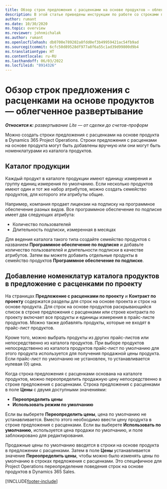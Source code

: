 ```yaml
---
title: Обзор строк предложения с расценками на основе продуктов — облегченное развертывание
description: В этой статье приведены инструкции по работе со строками предложения с расценками на основе продуктов.
author: rumant
ms.date: 10/30/2020
ms.topic: overview
ms.reviewer: johnmichalak
ms.author: rumant
ms.openlocfilehash: db0700e789202a8fdd0ef3b49959421ac54fb9ad
ms.sourcegitcommit: 6cfc50d89528df977a8f6a55c1ad39d99800d9b4
ms.translationtype: HT
ms.contentlocale: ru-RU
ms.lasthandoff: 06/03/2022
ms.locfileid: "8914326"
---
```

# <a name="product-based-quote-lines-overview---lite"></a>Обзор строк предложения с расценками на основе продуктов — облегченное развертывание

_**Относится к:** развертывание Lite — от сделки до счетов-проформ_

Можно создать строки предложения с расценками на основе продукта в Dynamics 365 Project Operations. Строки предложения с расценками на основе продукта могут быть добавлены вручную или они могут быть номенклатурами из каталога продуктов.

## <a name="product-catalog"></a>Каталог продукции

Каждый продукт в каталоге продукции имеют единицу измерения и группу единиц измерения по умолчанию. Если несколько продуктов имеют один и тот же набор атрибутов, можно создать семейство продуктов, для которого эти атрибуты общие. 

Например, компания продает лицензии на подписку на программное обеспечение разных видов. Все программное обеспечение по подписке имеет два следующих атрибута:

- Количество пользователей
- Длительность подписки, измеренная в месяцах

Для ведения каталога такого типа создайте семейство продуктов с названием **Программное обеспечение по подписке** и добавьте количество пользователей и длительности подписки в качестве атрибутов. Затем вы можете добавить отдельные продукты в семейство продуктов **Программное обеспечение по подписке**.

## <a name="add-product-catalog-items-to-a-project-quote"></a>Добавление номенклатур каталога продуктов в предложение с расценками по проекту

На страницах **Предложение с расценками по проекту** и **Контракт по проекту** содержатся разделы для строк на основе проекта и строк на основе продукта. Для строк на основе продуктов раскрывающийся список в строке предложения с расценками или строке контракта по проекту включает все продукты и единицы измерения в прайс-листе продуктов. Можно также добавлять продукты, которые не входят в прайс-лист продуктов.

Кроме того, можно выбрать продукты из других прайс-листов или непосредственно из каталога продуктов. При выборе продуктов непосредственно из каталога продуктов прайс-лист по умолчанию для этого продукта используется для получения продажной цены продукта. Если прайс-лист по умолчанию не установлен, то устанавливается нулевая (0) цена.

Когда строка предложения с расценками основана на каталоге продуктов, можно переопределить продажную цену непосредственно в строке предложения с расценками. Строка предложения с расценками в поле **Цены** с двумя доступными значениями:

- **Переопределить цены**
- **Использовать режим по умолчанию**

Если вы выберете **Переопределить цены**, цена по умолчанию не устанавливается. Вместо этого необходимо ввести цену продукта в строке предложения с расценками. Если вы выберете **Использовать по умолчанию**, используется цена продажи по умолчанию, и поле заблокировано для редактирования.

Продажные цены по умолчанию вводятся в строки на основе продукта в предложении с расценками. Затем в поле **Цены** устанавливается значение **Переопределить цены**, чтобы можно было изменять цены по умолчанию в строках предложения с расценками. Это специфичное для Project Operations переопределение поведения строк на основе продуктов в Dynamics 365 Sales.


[!INCLUDE[footer-include](../../includes/footer-banner.md)]